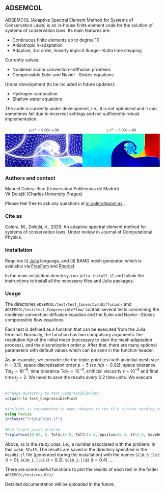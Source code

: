 ## ADSEMCOL

ADSEMCOL (Adaptive Spectral Element Method for Systems of Conservation Laws) is an in-house finite element code for the solution of systems of conservation laws. Its main features are:
- Continuous finite elements up to degree 10
- Anisotropic h-adaptation
- Adaptive, 3rd order, linearly implicit Runge--Kutta time stepping

Currently solves:
- Nonlinear scalar convection--diffusion problems
- Compressible Euler and Navier--Stokes equations

Under development (to be included in future updates):
- Hydrogen combustion
- Shallow water equations

The code is currently under development, i.e., it is not optimized and it can sometimes fail due to incorrect settings and not sufficiently robust implementation.

![](/test/figures/TriplePoint.png)

### Authors and contact

Manuel Colera-Rico (Universidad Politécnica de Madrid)\
Vít Dolejší (Charles University Prague)

Please feel free to ask any questions at
m.colera@upm.es
.

### Cite as 

Colera, M., Dolejší, V., 2025. An adaptive spectral element method for systems of conservation laws. Under review in Journal of Computational Physics.

### Installation

Requires (i) [Julia](https://julialang.org/) language, and (ii) BAMG mesh generator, which is available via [FreeFem](https://freefem.org/) and [Rheolef](https://membres-ljk.imag.fr/Pierre.Saramito/rheolef/html/binaries_page.html). 

In the main instalation directory, run `julia install.jl` and follow the instructions to install all the necessary files and Julia packages.

### Usage

The directories `ADSEMCOL/test/test_ConvectionDiffusion/` and `ADSEMCOL/test/test_CompressibleFlow/` contain several tests concerning the nonlinear convection-diffusion equation and the Euler and Navier--Stokes compressible flow equations.

Each test is defined as a function that can be executed from the Julia terminal. Normally, the function has two compulsory arguments: the resolution $h/p$ of the initial mesh (necessary to start the mesh adaptation process), and the discretization order $p$. After that, there are many optional parameters with default values which can be seen in the function header.

As an example, we consider the the triple-point test with an initial mesh size $h=0.10$, space discretization order $p=5$ (so $h/p=0.02$), space tolerance $\mathrm{Tol}_S=10^{-5}$, time tolerance $\mathrm{Tol}_T=10^{-3}$, artificial viscosity $\epsilon=10^{-3}$ and final time $t_f=2$. We need to save the results every 0.2 time units. We execute

```julia

#change directory to test_CompressibleFlow:
cd(path-to-test_CompressibleFlow)

#includet is recommended to make changes in the file without needing to recompile:
using Revise 	
includet("TriplePoint.jl") 

#Run triple-point problem
TriplePoint(0.02, 5, TolS=1e-5, TolT=1e-3, epsilon=1e-3, tf=2.0, SaveRes=true, Deltat_SaveRes=0.2, SC=10);

```

Above, `SC` is the _study case_, i.e., a number associated with the problem. In this case, `SC=10`. The results are saved in the directory specified in the `ResUbi.jl` file (generated during the installation) with the names `SC10_0.jld2` ($t=0$), `SC10_1.jld2` ($t=0.2$), `SC10_2.jld2` ($t=0.4$), ...

There are some useful functions to plot the results of each test in the folder `ADSEMCOL/test/results/`.

Detailed documentation will be uploaded in the future.
